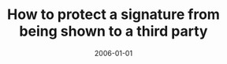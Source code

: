 ---
# Documentation: https://wowchemy.com/docs/managing-content/

title: How to protect a signature from being shown to a third party
subtitle: ''
summary: ''
authors:
- Marek Klonowski
- Przemysław Kubiak
- Mirosław Kutyłowski
- Anna S. Lauks-Dutka
tags: []
categories: []
date: '2006-01-01'
lastmod: 2022-10-07T05:12:42Z
featured: false
draft: false

# Featured image
# To use, add an image named `featured.jpg/png` to your page's folder.
# Focal points: Smart, Center, TopLeft, Top, TopRight, Left, Right, BottomLeft, Bottom, BottomRight.
image:
  caption: ''
  focal_point: ''
  preview_only: false

# Projects (optional).
#   Associate this post with one or more of your projects.
#   Simply enter your project's folder or file name without extension.
#   E.g. `projects = ["internal-project"]` references `content/project/deep-learning/index.md`.
#   Otherwise, set `projects = []`.
projects: []
publishDate: '2022-10-07T05:12:40.934725Z'
publication_types:
- '2'
abstract: ''
publication: '*Lecture Notes in Computer Science*'
doi: 10.1007/11824633_20
---